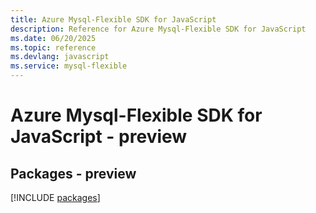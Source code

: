 ```yaml
---
title: Azure Mysql-Flexible SDK for JavaScript
description: Reference for Azure Mysql-Flexible SDK for JavaScript
ms.date: 06/20/2025
ms.topic: reference
ms.devlang: javascript
ms.service: mysql-flexible
---
```

# Azure Mysql-Flexible SDK for JavaScript - preview
## Packages - preview
[!INCLUDE [packages](mysql-flexible-index.md)]